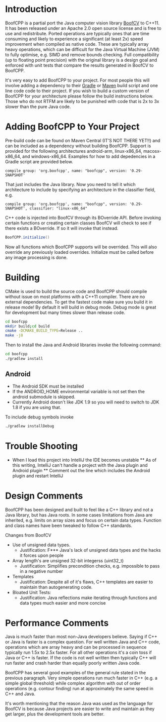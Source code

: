 # Introduction

BoofCPP is a partial port the Java computer vision library [BoofCV](http://boofcv.org) to C++11.
It has been released under an Apache 2.0 open source license and is free to use and redistribute.
Ported operations are typically ones that are time consuming and likely to experience a significant
(at least 2x) speed improvement when compiled as native code. These are typically array heavy operations,
which can be difficult for the Java Virtual Machine (JVM) to fully optimise, e.g. SIMD and remove bounds
checking. Full compatibility (up to floating point precision) with the original library is a design goal
and enforced with unit tests that compare the results generated in BoofCV to BoofCPP.

It's very easy to add BoofCPP to your project. For most people this will involve adding a dependency to their
[Gradle](https://gradle.org/) or [Maven](https://maven.apache.org/) build script and
one line code code to their project. If you wish to build a custom version of BoofCPP
for your architecture please follow the build instructions below. Those who do not RTFM are likely to be punished with
code that is 2x to 3x slower than the pure Java code.

# Adding BoofCPP to Your Project

Pre-build code can be found on Maven Central (IT'S NOT THERE YET!!) and can be included as a dependency without 
building BoofCPP. Support is provided for the following architectures android-arm, linux-x86_64, macosx-x86_64,
and windows-x86_64. Examples for how to add depedencies in a Gradle script are provided below.

```Gradle
compile group: 'org.boofcpp', name: "boofcpp", version: '0.29-SNAPSHOT'
```

That just includes the Java library. Now you need to tell it which architecture to include
by specifying an architecture in the classifier field, e.g.

```Gradle
compile group: 'org.boofcpp', name: "boofcpp", version: '0.29-SNAPSHOT', classifier: "linux-x86_64"
```

C++ code is injected into BoofCV through its BOverride API. Before invoking certain functions or creating
certain classes BoofCV will check to see if there exists a BOverride. If so it will invoke that instead.

```Java
BoofCPP.initialize()
```

Now all functions which BoofCPP supports will be overrided. This will also override any previously loaded overrides.
Initialize must be called before any image processing is done.

# Building

CMake is used to build the source code and BoofCPP should compile without issue on most
platforms with a C++11 compiler. There are no external dependencies. To get
the fastest code make sure you build it in release mode! By default it will
build in debug mode. Debug mode is great for development but many times slower
than release code.

```bash
cd boofcpp
mkdir build;cd build
cmake -DCMAKE_BUILD_TYPE=Release ..
make -j8
```

Then to install the Java and Android libraries invoke the following command:
```bash
cd boofcpp
./gradlew install
```

## Android

* The Android SDK must be installed
* If the ANDROID_HOME environmental variable is not set then the android submodule is skipped.
* Currently Android doesn't like JDK 1.9 so you will need to switch to JDK 1.8 if you are using that.

To include debug symbols invoke 
```bash
./gradlew installDebug
```

# Trouble Shooting

* When I load this project into IntelliJ the IDE becomes unstable
** As of this writing, IntelliJ can't handle a project with the Java plugin and Android plugin
** Comment out the line which includes the Android plugin and restart IntelliJ

# Design Comments

BoofCPP has been designed and built to feel like a C++ library and not a Java library, but has Java roots.
In some cases limitations from Java are inherited, e.g. limits on array sizes and focus on certain data types.
Function and class names have been tweaked to follow C++ standards.

Changes from BoofCV
* Use of unsigned data types.
  * Justification: F*** Java's lack of unsigned data types and the hacks it forces upon people
* Array length's are unsigned 32-bit integerss (uint32_t)
  * Justification: Simplifies precondition checks, e.g. impossible to pass in a negative number
* Templates
  * Justification: Despite all of it's flaws, C++ templates are easier to maintain than autogenerating code.
* Bloated Unit Tests:
  * Justification: Java reflections make iterating through functions and data types much easier and more concise

# Performance Comments

Java is much faster than most non-Java developers believe. Saying if C++
or Java is faster is a complex question. For well written Java and C++ code, operations which are array 
heavy and can be processed in sequence typically run 1.5x to 2.5x faster. For all other operations it's a
coin toss if Java or C++ is faster. If the code is not well written then typically C++ will run faster and 
crash harder than equally poorly written Java code.

BoofCPP has several good examples of the general rule stated in the previous paragraph. Very simple operations
run much faster in C++ (e.g. a simple global threshold) while complex algorithm with out of order operations
(e.g. contour finding) run at approximately the same speed in C++ and Java.

It's worth mentioning that the reason Java was used as the language for
BoofCV is because Java projects are easier to write and maintain as
they get larger, plus the development tools are better.
